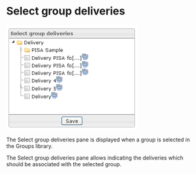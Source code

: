 <!--
created_at: '2012-04-03 15:27:52'
updated_at: '2013-03-13 13:58:07'
authors:
    - 'Jérôme Bogaerts'
contributors:
    - 'Sophie Doublet'
tags:
    - 'Manage Groups'
-->

Select group deliveries
=======================

![](../resources/groups-selectgroupdeliveries.png)

The Select group deliveries pane is displayed when a group is selected in the Groups library.

The Select group deliveries pane allows indicating the deliveries which should be associated with the selected group.


